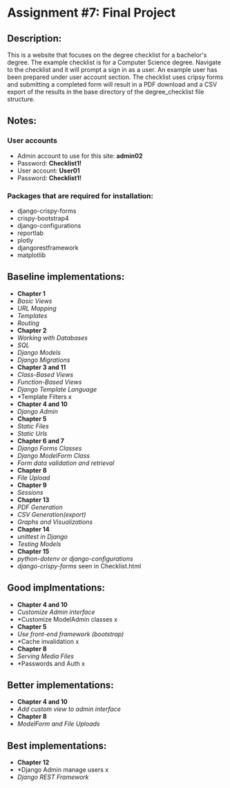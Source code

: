 # Assignment #7: Final Project
## Description:
This is a website that focuses on the degree checklist for a bachelor's degree. The example checklist is for a Computer Science degree. 
Navigate to the checklist and it will prompt a sign in as a user. An example user has been prepared under user account section. The checklist uses cripsy forms and submitting a completed form will result in a PDF download and a CSV export of the results in the base directory of the degree_checklist file structure.
## Notes:
### User accounts
- Admin account to use for this site: **admin02**
- Password: **Checklist1!**
- User account: **User01**
- Password: **Checklist1!**

### Packages that are required for installation:
- django-crispy-forms
- crispy-bootstrap4
- django-configurations
- reportlab
- plotly
- djangorestframework
- matplotlib
  
## Baseline implementations:
- **Chapter 1**
- *Basic Views*
- *URL Mapping*
- *Templates*
- *Routing*
- **Chapter 2**
- *Working with Databases*
- *SQL*
- *Django Models*
- *Django Migrations*
- **Chapter 3 and 11**				
- *Class-Based Views*			
- *Function-Based Views*
- *Django Template Language*
- *Template Filters x		
- **Chapter 4 and 10**				
- *Django Admin*   
- **Chapter 5**				
- *Static Files*		
- *Static Urls*			
- **Chapter 6 and 7**				
- *Django Forms Classes*
- *Django ModelForm Class*
- *Form data validation and retrieval*			
- **Chapter 8**
- *File Upload*				
- **Chapter 9**
- *Sessions*
- **Chapter 13**
- *PDF Generation*
- *CSV Generation(export)*
- *Graphs and Visualizations*
- **Chapter 14**
- *unittest in Django*
- *Testing Models*
- **Chapter 15**
- *python-dotenv or django-configurations*
- *django-crispy-forms* seen in Checklist.html 	

## Good implmentations:
- **Chapter 4 and 10**
- *Customize Admin interface*
- *Customize ModelAdmin classes x
- **Chapter 5**
- *Use front-end framework (bootstrap)*
- *Cache invalidation x
- **Chapter 8**
- *Serving Media Files*
- *Passwords and Auth x
## Better implementations:
- **Chapter 4 and 10**
- *Add custom view to admin interface*
- **Chapter 8**
- *ModelForm and File Uploads*

## Best implementations:
- **Chapter 12**
- *Django Admin manage users x
- *Django REST Framework*
